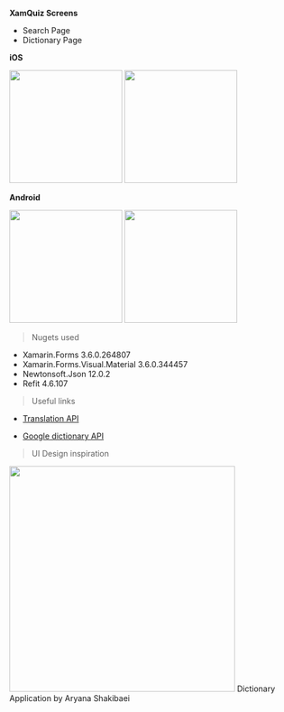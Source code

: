 **XamQuiz Screens**

- Search Page
- Dictionary Page

**iOS**

<img src="https://i.imgur.com/StLPujv.jpg" width="200"> <img src="https://i.imgur.com/o2ATjel.png" width="200">


**Android**

<img src="https://i.imgur.com/a4hmvd6.png" width="200"> <img src="https://i.imgur.com/E7rpRav.png" width="200">





> Nugets used

- Xamarin.Forms 3.6.0.264807
- Xamarin.Forms.Visual.Material 3.6.0.344457
- Newtonsoft.Json 12.0.2
- Refit 4.6.107


> Useful links

- <a href="https://rapidapi.com/systran/api/systran-io-translation-and-nlp">Translation API</a>

- <a href="https://googledictionaryapi.eu-gb.mybluemix.net/">Google dictionary API</a>


> UI Design inspiration

<img src="https://cdn.dribbble.com/users/142973/screenshots/2778265/dictionary-application.png" width="400">
Dictionary Application
by Aryana Shakibaei
